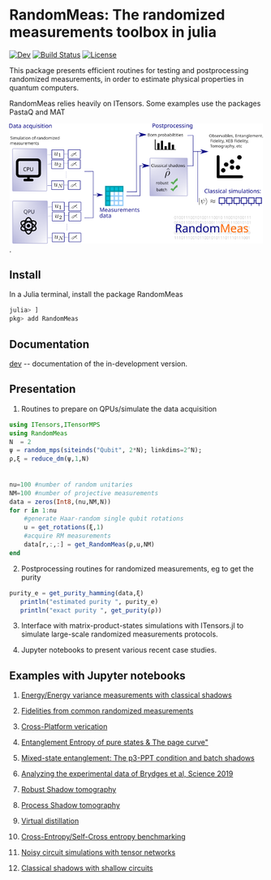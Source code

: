 # RandomMeas: The randomized measurements toolbox in julia

[![Dev](https://img.shields.io/badge/docs-dev-blue.svg)](https://bvermersch.github.io/RandomMeas.jl/dev/)
[![Build Status](https://github.com/bvermersch/RandomMeas.jl/actions/workflows/CI.yml/badge.svg?branch=main)](https://github.com/bvermersch/RandomMeas.jl/actions/workflows/CI.yml?query=branch%3Amain)
[![License](https://img.shields.io/badge/License-Apache%202.0-blue.svg)](https://opensource.org/licenses/Apache-2.0)

This package presents efficient routines for testing and postprocessing randomized measurements, in order to estimate physical properties in quantum computers.

RandomMeas relies heavily on ITensors. Some examples use the packages PastaQ and MAT

<img src="Pics/RandomMeas.png" alt="drawing" width="500"/>.

## Install

In a Julia terminal, install the package RandomMeas

```julia
julia> ]
pkg> add RandomMeas
```

## Documentation

[dev](https://bvermersch.github.io/RandomMeas.jl/dev/) -- documentation of the in-development version.

## Presentation

1) Routines to prepare on QPUs/simulate the data acquisition

 ```julia
 using ITensors,ITensorMPS
 using RandomMeas
 N  = 2
 ψ = random_mps(siteinds("Qubit", 2*N); linkdims=2^N);
 ρ,ξ = reduce_dm(ψ,1,N)
 

 nu=100 #number of random unitaries
 NM=100 #number of projective measurements
 data = zeros(Int8,(nu,NM,N))
 for r in 1:nu
     #generate Haar-random single qubit rotations
     u = get_rotations(ξ,1)
     #acquire RM measurements
     data[r,:,:] = get_RandomMeas(ρ,u,NM)
 end
 ```

2) Postprocessing routines for randomized measurements, eg to get the purity

 ```julia
 purity_e = get_purity_hamming(data,ξ)
    println("estimated purity ", purity_e)
    println("exact purity ", get_purity(ρ))
 ```

3) Interface with matrix-product-states simulations with ITensors.jl to simulate large-scale randomized measurements protocols.

4) Jupyter notebooks to present various recent case studies.

## Examples with Jupyter notebooks

1) [Energy/Energy variance measurements with classical shadows](https://github.com/bvermersch/RandomMeas.jl/blob/main/examples/EnergyVarianceMeasurements.ipynb)

2) [Fidelities from common randomized measurements](https://github.com/bvermersch/RandomMeas.jl/blob/main/examples/FidelityCommonRandomizedMeasurements.ipynb)

3) [Cross-Platform verication](https://github.com/bvermersch/RandomMeas.jl/blob/main/examples/CrossPlatform.ipynb)

4) [Entanglement Entropy of pure states & The page curve"](https://github.com/bvermersch/RandomMeas.jl/blob/main/examples/PureStateEntanglement.ipynb)

5) [Mixed-state entanglement: The p3-PPT condition and batch shadows](https://github.com/bvermersch/RandomMeas.jl/blob/main/examples/MixedStateEntanglement.ipynb)

6) [Analyzing the experimental data of Brydges et al, Science 2019](https://github.com/bvermersch/RandomMeas.jl/blob/main/examples/BrydgesScience2019.ipynb)

7) [Robust Shadow tomography](https://github.com/bvermersch/RandomMeas.jl/blob/main/examples/RobustShadowTomography.ipynb)

8) [Process Shadow tomography](https://github.com/bvermersch/RandomMeas.jl/blob/main/examples/ProcessShadowTomography.ipynb)

9) [Virtual distillation](https://github.com/bvermersch/RandomMeas.jl/blob/main/examples/VirtualDistillation.ipynb)

10) [Cross-Entropy/Self-Cross entropy benchmarking](https://github.com/bvermersch/RandomMeas.jl/blob/main/examples/CrossEntropy.ipynb)

11) [Noisy circuit simulations with tensor networks](https://github.com/bvermersch/RandomMeas.jl/blob/main/examples/CircuitNoiseSimulations.ipynb)

12) [Classical shadows with shallow circuits](https://github.com/bvermersch/RandomMeas.jl/blob/main/examples/ShallowShadows.ipynb)